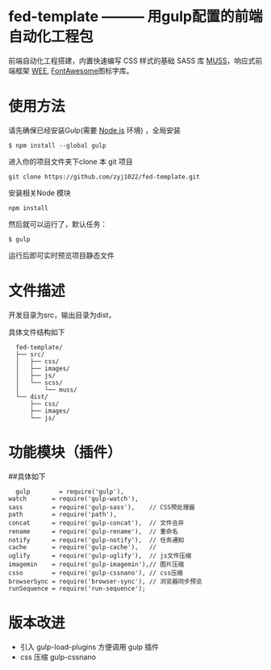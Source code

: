 fed-template ——— 用gulp配置的前端自动化工程包
=============================================


前端自动化工程搭建，内置快速编写 CSS 样式的基础 SASS 库 [MUSS](https://github.com/zyj1022/muss)，响应式前端框架 [WEE](https://github.com/zyj1022/wee), [FontAwesome](http://www.bootcss.com/p/font-awesome/)图标字库。


使用方法
========


请先确保已经安装Gulp(需要 [Node.js](https://github.com/zyj1022/FE-build) 环境) ，全局安装


	$ npm install --global gulp


进入你的项目文件夹下clone 本 git 项目


	git clone https://github.com/zyj1022/fed-template.git


安装相关Node 模块


	npm install

然后就可以运行了，默认任务：

	$ gulp

运行后即可实时预览项目静态文件


文件描述
========

开发目录为src，输出目录为dist，

具体文件结构如下

```
  fed-template/
  ├── src/
  │   ├── css/
  │   ├── images/
  │   ├── js/
  │   └── scss/
  │       └── muss/
  └── dist/
      ├── css/
      ├── images/
      └── js/  
```

功能模块（插件）
============

##具体如下


	  gulp        = require('gulp'),  		
    watch       = require('gulp-watch'),
    sass        = require('gulp-sass'),    // CSS预处理器
    path        = require('path'),		 
    concat      = require('gulp-concat'),  // 文件合并
    rename      = require('gulp-rename'),  // 重命名
    notify      = require('gulp-notify'),  // 任务通知
    cache       = require('gulp-cache'),   //
    uglify      = require('gulp-uglify'),  // js文件压缩
    imagemin    = require('gulp-imagemin'),// 图片压缩
    csso        = require('gulp-cssnano'), // css压缩
    browserSync = require('browser-sync'), // 浏览器同步预览
    runSequence = require('run-sequence');


版本改进
============

- 引入 gulp-load-plugins 方便调用 gulp 插件
- css 压缩 gulp-cssnano
